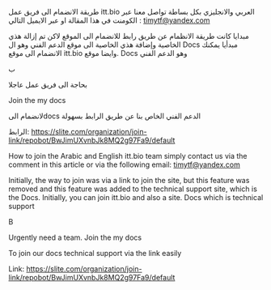 طريقة الانضمام الى فريق عمل itt.bio العربي والانجليزي بكل بساطة تواصل معنا عبر الكومنت في هذا المقالة او عبر الايميل التالي : timytf@yandex.com

مبدايا كانت طريقة الانظمام عن طريق رابط للانضمام الى الموقع لاكن تم إزالة هذي الخاصية وإضافة هذي الخاصية الى موقع الدعم الفني وهو ال Docs مبدأيا يمكنك الانضمام الى موقع itt.bio وايضا موقع. Docs وهو الدعم الفني

ب

بحاجة الى فريق عمل عاجلا

Join the my docs

لانضمام الىdocs الدعم الفني الخاص بنا عن طريق الرابط بسهولة

الرابط: https://slite.com/organization/join-link/repobot/BwJimUXvnbJk8MQ2g97Fa9/default

How to join the Arabic and English itt.bio team simply contact us via the comment in this article or via the following email: timytf@yandex.com

Initially, the way to join was via a link to join the site, but this feature was removed and this feature was added to the technical support site, which is the Docs. Initially, you can join itt.bio and also a site. Docs which is technical support

B

Urgently need a team. Join the my docs

To join our docs technical support via the link easily

Link: https://slite.com/organization/join-link/repobot/BwJimUXvnbJk8MQ2g97Fa9/default 
